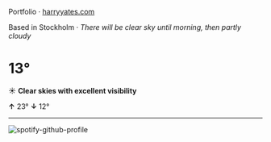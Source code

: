 Portfolio · [harryyates.com](https://harryyates.com)

<!-- WEATHER_START -->
Based in Stockholm · *There will be clear sky until morning, then partly cloudy*

# 13°
☀️ **Clear skies with excellent visibility**

**↑** 23° **↓** 12°

---
<!-- WEATHER_END -->

<p align="left">
  <a>
    <img src="https://spotify-github-profile.kittinanx.com/api/view?uid=bigbello&cover_image=true&theme=natemoo-re&show_offline=true&background_color=121212&interchange=false&bar_color=53b14f&bar_color_cover=false" alt="spotify-github-profile">
  </a>
</p>